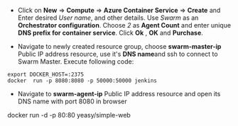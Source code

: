 - Click on **New** => **Compute** => **Azure Container Service**  => **Create** and Enter desired *User name*, and other details.
Use *Swarm* as an **Orchestrator configuration**. Choose *2* as **Agent Count** and enter unique **DNS prefix for container service**. Click **Ok** , **OK** and **Purchase**.

- Navigate to newly created resource group, choose **swarm-master-ip** Public IP address resource, use it's **DNS name**and ssh to connect to Swarm Master. Execute following code:
```
export DOCKER_HOST=:2375
docker  run -p 8080:8080 -p 50000:50000 jenkins
```
- Navigate to **swarm-agent-ip** Public IP address resource and open its DNS name with port 8080 in browser

docker run -d -p 80:80 yeasy/simple-web



